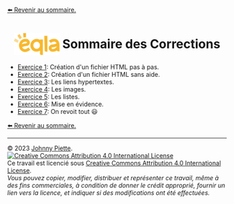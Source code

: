 [:arrow_left: Revenir au sommaire.](/README.md#sommaire)
<h1 id="exercices" style="display: flex; align-items: center; justify-content: center;">
    <img src="/Images/Eqla.png" style="height:50px">
    &nbsp;Sommaire des Corrections
</h1>

- [Exercice 1](Exercice1.md#exercice1): Création d'un fichier HTML pas à pas.
- [Exercice 2](Exercice2.md#exercice2): Création d'un fichier HTML sans aide.
- [Exercice 3](Exercice3.md#exercice3): Les liens hypertextes.
- [Exercice 4](Exercice4.md#exercice4): Les images.
- [Exercice 5](Exercice5.md#exercice5): Les listes.
- [Exercice 6](Exercice6.md#exercice6): Mise en évidence.
- [Exercice 7](Exercice7.md#exercice7): On revoit tout :smiley:

[:arrow_left: Revenir au sommaire.](/README.md#sommaire)

---
&copy; 2023 [Johnny Piette](https://github.com/ZamBoyle).  
[![Creative Commons Attribution 4.0 International License](https://i.creativecommons.org/l/by/4.0/88x31.png)](https://creativecommons.org/licenses/by/4.0/)  
Ce travail est licencié sous [Creative Commons Attribution 4.0 International License](https://creativecommons.org/licenses/by/4.0/).   
_Vous pouvez copier, modifier, distribuer et représenter ce travail, même à des fins commerciales, à condition de donner le crédit approprié, fournir un lien vers la licence, et indiquer si des modifications ont été effectuées._